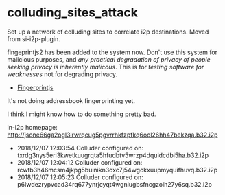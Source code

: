 # colluding_sites_attack

Set up a network of colluding sites to correlate i2p destinations. Moved from
si-i2p-plugin.

fingeprintjs2 has been added to the system now. Don't use this system for
malicious purposes, and *any practical degradation of privacy of people seeking*
*privacy is inherently malicous*. This is for *testing software for weaknesses*
not for degrading privacy.

  * [Fingerprintjs](https://github.com/valve/fingerprintjs2)

It's not doing addressbook fingerprinting yet.

I think I might know how to do something pretty bad.

in-i2p homepage: http://jsone66ga2ogl3lrwrqcug5pgvrrhkfzpfkq6ool26hh47bekzqa.b32.i2p

  * 2018/12/07 12:03:54 Colluder configured on: txrdg3nys5eri3kwetkuugrqta5hfudbtv5wrzp4dquldcdbi5ha.b32.i2p
  * 2018/12/07 12:04:12 Colluder configured on: rcwtb3h46mcsm4jkpg5buinikn3oxc7j54wgokxuupmyquifhuvq.b32.i2p
  * 2018/12/07 12:05:23 Colluder configured on: p6lwdezrypvcad34rq677ynrjcyqt4wgniugbsfncgzolh27y6sq.b32.i2p
